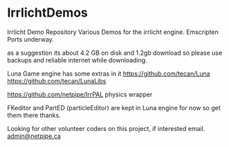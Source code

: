 IrrlichtDemos
=============
Irrlicht Demo Repository
Various Demos for the irrlicht engine.
Emscripten Ports underway.

as a suggestion its about 4.2 GB on disk and 1.2gb download so please use backups and reliable internet while downloading.

Luna Game engine has some extras in it
https://github.com/tecan/Luna
https://github.com/tecan/LunaLibs

https://github.com/netpipe/IrrPAL physics wrapper

FKeditor and PartED (particleEditor) are kept in Luna engine for now so get them there thanks.

Looking for other volunteer coders on this project, if interested email.
admin@netpipe.ca
